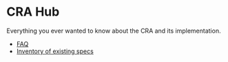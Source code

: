 # CRA Hub

Everything you ever wanted to know about the CRA and its implementation.

* [FAQ](./faq.md)
* [Inventory of existing specs](./inventory.md)
